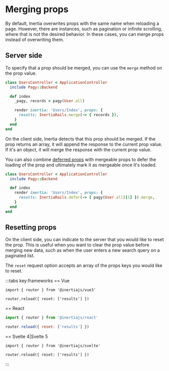 # Merging props

By default, Inertia overwrites props with the same name when reloading a page. However, there are instances, such as pagination or infinite scrolling, where that is not the desired behavior. In these cases, you can merge props instead of overwriting them.

## Server side

To specify that a prop should be merged, you can use the `merge` method on the prop value.

```ruby
class UsersController < ApplicationController
  include Pagy::Backend

  def index
    _pagy, records = pagy(User.all)

    render inertia: 'Users/Index', props: {
      results: InertiaRails.merge(-> { records }),
    }
  end
end
```

On the client side, Inertia detects that this prop should be merged. If the prop returns an array, it will append the response to the current prop value. If it's an object, it will merge the response with the current prop value.

You can also combine [deferred props](/guide/deferred-props) with mergeable props to defer the loading of the prop and ultimately mark it as mergeable once it's loaded.

```ruby
class UsersController < ApplicationController
  include Pagy::Backend

  def index
    render inertia: 'Users/Index', props: {
      results: InertiaRails.defer(-> { pagy(User.all)[1] }).merge,
    }
  end
end
```

## Resetting props

On the client side, you can indicate to the server that you would like to reset the prop. This is useful when you want to clear the prop value before merging new data, such as when the user enters a new search query on a paginated list.

The `reset` request option accepts an array of the props keys you would like to reset.

:::tabs key:frameworks
== Vue

```vue
import { router } from '@inertiajs/vue3'

router.reload({ reset: ['results'] })
```

== React

```jsx
import { router } from '@inertiajs/react'

router.reload({ reset: ['results'] })
```

== Svelte 4|Svelte 5

```svelte
import { router } from '@inertiajs/svelte'

router.reload({ reset: ['results'] })
```

:::
